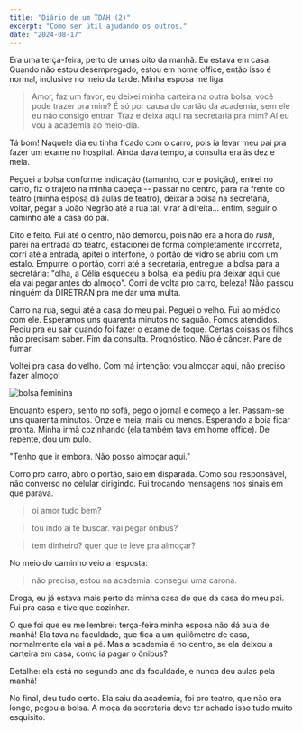 ```yaml
---
title: "Diário de um TDAH (2)"
excerpt: "Como ser útil ajudando os outros."
date: "2024-08-17"
---
```


Era uma terça-feira, perto de umas oito da manhã. Eu estava em casa. Quando não estou desempregado, estou em home office, então isso é normal, inclusive no meio da tarde. Minha esposa me liga.

> Amor, faz um favor, eu deixei minha carteira na outra bolsa, você pode trazer pra mim? É só por causa do cartão da academia, sem ele eu não consigo entrar. Traz e deixa aqui na secretaria pra mim? Aí eu vou à academia ao meio-dia.

Tá bom! Naquele dia eu tinha ficado com o carro, pois ia levar meu pai pra fazer um exame no hospital. Ainda dava tempo, a consulta era às dez e meia.

Peguei a bolsa conforme indicação (tamanho, cor e posição), entrei no carro, fiz o trajeto na minha cabeça -- passar no centro, para na frente do teatro (minha esposa dá aulas de teatro), deixar a bolsa na secretaria, voltar, pegar a João Negrão até a rua tal, virar à direita... enfim, seguir o caminho até a casa do pai.

Dito e feito. Fui até o centro, não demorou, pois não era a hora do *rush*, parei na entrada do teatro, estacionei de forma completamente incorreta, corri até a entrada, apitei o interfone, o portão de vidro se abriu com um estalo. Empurrei o portão, corri até a secretaria, entreguei a bolsa para a secretária: "olha, a Célia esqueceu a bolsa, ela pediu pra deixar aqui que ela vai pegar antes do almoço". Corri de volta pro carro, beleza! Não passou ninguém da DIRETRAN pra me dar uma multa.

Carro na rua, segui até a casa do meu pai. Peguei o velho. Fui ao médico com ele. Esperamos uns quarenta minutos no saguão. Fomos atendidos. Pediu pra eu sair quando foi fazer o exame de toque. Certas coisas os filhos não precisam saber. Fim da consulta. Prognóstico. Não é câncer. Pare de fumar.

Voltei pra casa do velho. Com má intenção: vou almoçar aqui, não preciso fazer almoço!

![bolsa feminina](/bolsa.png)

Enquanto espero, sento no sofá, pego o jornal e começo a ler. Passam-se uns quarenta minutos. Onze e meia, mais ou menos. Esperando a boia ficar pronta. Minha irmã cozinhando (ela também tava em home office). De repente, dou um pulo.

"Tenho que ir embora. Não posso almoçar aqui."

Corro pro carro, abro o portão, saio em disparada. Como sou responsável, não converso no celular dirigindo. Fui trocando mensagens nos sinais em que parava. 

> oi amor tudo bem?

> tou indo aí te buscar. vai pegar ônibus?

> tem dinheiro? quer que te leve pra almoçar?

No meio do caminho veio a resposta:

> não precisa, estou na academia. consegui uma carona. 

Droga, eu já estava mais perto da minha casa do que da casa do meu pai. Fui pra casa e tive que cozinhar. 

O que foi que eu me lembrei: terça-feira minha esposa não dá aula de manhã! Ela tava na faculdade, que fica a um quilômetro de casa, normalmente ela vai a pé. Mas a academia é no centro, se ela deixou a carteira em casa, como ia pagar o ônibus?

Detalhe: ela está no segundo ano da faculdade, e nunca deu aulas pela manhã! 

No final, deu tudo certo. Ela saiu da academia, foi pro teatro, que não era longe, pegou a bolsa. A moça da secretaria deve ter achado isso tudo muito esquisito.